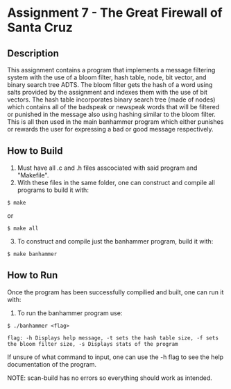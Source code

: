 # Assignment 7 - The Great Firewall of Santa Cruz

## Description
This assignment contains a program that implements a message filtering system with the use of a bloom filter, hash table, node, bit vector, and binary search tree ADTS. The bloom filter gets the hash of a word using salts provided by the assignment and indexes them with the use of bit vectors. The hash table incorporates binary search tree (made of nodes) which contains all of the badspeak or newspeak words that will be filtered or punished in the message also using hashing similar to the bloom filter. This is all then used in the main banhammer program which either punishes or rewards the user for expressing a bad or good message respectively.

## How to Build
1. Must have all .c and .h files asscociated with said program and "Makefile".
2. With these files in the same folder, one can construct and compile all programs to build it with:
```
$ make
```
or
```
$ make all
```
3. To construct and compile just the banhammer program, build it with:
```
$ make banhammer
```

## How to Run
Once the program has been successfully compilied and built, one can run it with:
1. To run the banhammer program use:
```
$ ./banhammer <flag>

flag: -h Displays help message, -t sets the hash table size, -f sets the bloom filter size, -s Displays stats of the program
```
If unsure of what command to input, one can use the -h flag to see the help documentation of the program.


NOTE: scan-build has no errors so everything should work as intended.

